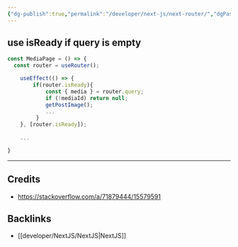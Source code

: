 ```yaml
---
{"dg-publish":true,"permalink":"/developer/next-js/next-router/","dgPassFrontmatter":true}
---
```


## use isReady if query is empty 
```javascript
const MediaPage = () => {
  const router = useRouter();

    useEffect(() => {
        if(router.isReady){
            const { media } = router.query;
            if (!mediaId) return null;
            getPostImage();
            ...
         }
    }, [router.isReady]);
   
    ...

}
```

---
## Credits
- https://stackoverflow.com/a/71879444/15579591

## Backlinks
- [[developer/NextJS/NextJS\|NextJS]]
